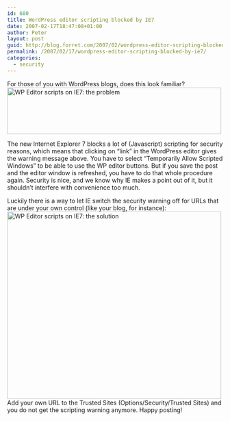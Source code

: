 ```yaml
---
id: 680
title: WordPress editor scripting blocked by IE7
date: 2007-02-17T18:47:08+01:00
author: Peter
layout: post
guid: http://blog.forret.com/2007/02/wordpress-editor-scripting-blocked-by-ie7/
permalink: /2007/02/17/wordpress-editor-scripting-blocked-by-ie7/
categories:
  - security
---
```

For those of you with WordPress blogs, does this look familiar?  
[<img loading="lazy" src="http://farm1.static.flickr.com/139/393088693_cf1a249f76.jpg" width="500" height="109" alt="WP Editor scripts on IE7: the problem" />](http://www.flickr.com/photos/pforret/393088693/ "Photo Sharing")

The new Internet Explorer 7 blocks a lot of (Javascript) scripting for security reasons, which means that clicking on &#8220;link&#8221; in the WordPress editor gives the warning message above. You have to select &#8220;Temporarily Allow Scripted Windows&#8221; to be able to use the WP editor buttons. But if you save the post and the editor window is refreshed, you have to do that whole procedure again. Security is nice, and we know why IE makes a point out of it, but it shouldn&#8217;t interfere with convenience too much.

Luckily there is a way to let IE switch the security warning off for URLs that are under your own control (like your blog, for instance):  
[<img loading="lazy" src="http://farm1.static.flickr.com/158/393088696_45cf041c92.jpg" width="500" height="438" alt="WP Editor scripts on IE7: the solution" />](http://www.flickr.com/photos/pforret/393088696/ "Photo Sharing")  
Add your own URL to the Trusted Sites (Options/Security/Trusted Sites) and you do not get the scripting warning anymore. Happy posting!